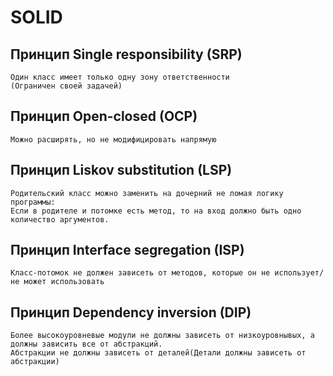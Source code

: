
# SOLID
## Принцип Single responsibility (SRP)
    Один класс имеет только одну зону ответственности
    (Ограничен своей задачей)
## Принцип Open-closed (OCP)
    Можно расширять, но не модифицировать напрямую
## Принцип Liskov substitution (LSP)
    Родительский класс можно заменить на дочерний не ломая логику программы:
    Если в родителе и потомке есть метод, то на вход должно быть одно количество аргументов.
## Принцип Interface segregation (ISP)
    Класс-потомок не должен зависеть от методов, которые он не использует/не может использовать
## Принцип Dependency inversion (DIP)   
    Более высокоуровневые модули не должны зависеть от низкоуровнывых, а должны зависить все от абстракций.
    Абстракции не должны зависеть от деталей(Детали должны зависеть от абстракции)